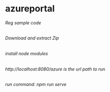 # azureportal
###### Reg sample code
###### Download and extract Zip
###### install node modules
###### http://localhost:8080/azure is the url path to run
###### run command: npm run serve
